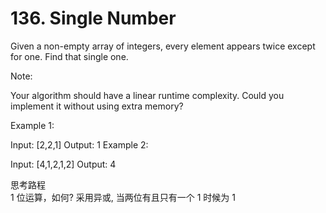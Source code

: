 # 136. Single Number

Given a non-empty array of integers, every element appears twice except for one. Find that single one.

Note:

Your algorithm should have a linear runtime complexity. Could you implement it without using extra memory?

Example 1:

Input: [2,2,1]
Output: 1
Example 2:

Input: [4,1,2,1,2]
Output: 4

思考路程<br/>
1 位运算，如何? 采用异或, 当两位有且只有一个 1 时候为 1

